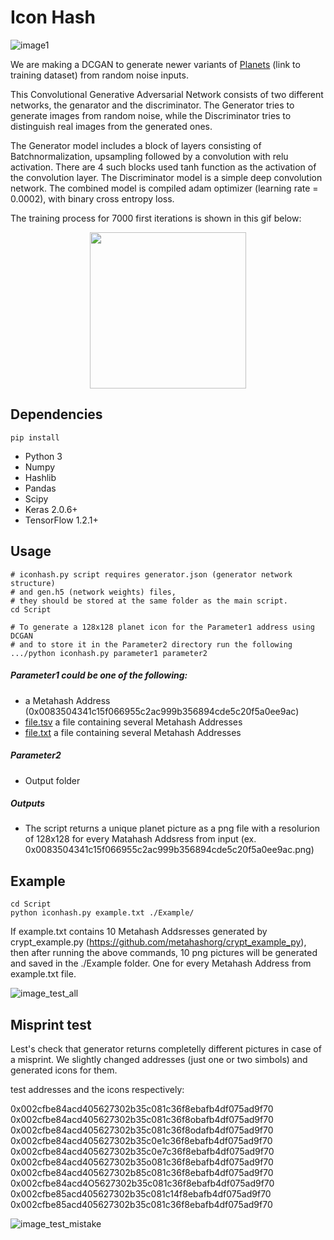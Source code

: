 # Icon Hash
![image1](http://images.vfl.ru/ii/1526063901/490732a0/21705298.png)

We are making a DCGAN to generate newer variants of [Planets](https://drive.google.com/drive/folders/1NwupUPLIPuQZG38Lm1CT0vdofP6I5QgA?usp=sharing) (link to training dataset) from random noise inputs.

This Convolutional Generative Adversarial Network consists of two different networks, the genarator and the discriminator. The Generator tries to generate images from random noise, while the Discriminator tries to distinguish real images from the  generated ones.

The Generator model includes a block of layers consisting of Batchnormalization, upsampling followed by a convolution with relu activation. There are 4 such blocks used tanh function as the activation of the convolution layer. 
The Discriminator model is a simple deep convolution network. 
The combined model is compiled adam optimizer (learning rate = 0.0002), with binary cross entropy loss.

The training process for 7000 first iterations is shown in this gif below:
<p align="center">
  <img width="250" height="250" src="https://github.com/metahashorg/iconhash_py/blob/master/output.gif">
</p>

## Dependencies
```
pip install
```
* Python 3
* Numpy
* Hashlib
* Pandas
* Scipy
* Keras 2.0.6+
* TensorFlow 1.2.1+

## Usage
```
# iconhash.py script requires generator.json (generator network structure) 
# and gen.h5 (network weights) files, 
# they should be stored at the same folder as the main script.
cd Script

# To generate a 128x128 planet icon for the Parameter1 address using DCGAN 
# and to store it in the Parameter2 directory run the following
.../python iconhash.py parameter1 parameter2
```
##### Parameter1 could be one of the following:
*  a Metahash Address (0x0083504341c15f066955c2ac999b356894cde5c20f5a0ee9ac)
* [file.tsv](https://github.com/metahashorg/iconhash_py/blob/master/example.tsv) a file containing several Metahash Addresses
* [file.txt](https://github.com/metahashorg/iconhash_py/blob/master/example.txt) a file containing several Metahash Addresses
##### Parameter2
* Output folder
##### Outputs
* The script returns a unique planet picture as a png file with a resolurion of 128x128 for every Matahash Addsress from input
(ex. 0x0083504341c15f066955c2ac999b356894cde5c20f5a0ee9ac.png)

## Example
```
cd Script
python iconhash.py example.txt ./Example/
```
If example.txt contains 10 Metahash Addsresses generated by crypt_example.py (https://github.com/metahashorg/crypt_example_py), then after running the above commands, 10 png pictures will be generated and saved in the ./Example folder. One for every Metahash Address from example.txt file.

![image_test_all](http://images.vfl.ru/ii/1526465475/cb414f5b/21764534.png)

## Misprint test
Lest's check that generator returns completelly different pictures in case of a misprint. We slightly changed addresses (just one or two simbols) and generated icons for them. 

test addresses and the icons respectively:

0x002cfbe84acd405627302b35c081c36f8ebafb4df075ad9f70
0x002cfbe84acd405627302b35c081c36f8obafb4df075ad9f70
0x002cfbe84acd405627302b35c081c36f8odafb4df075ad9f70
0x002cfbe84acd405627302b35c0e1c36f8ebafb4df075ad9f70
0x002cfbe84acd405627302b35c0e7c36f8ebafb4df075ad9f70
0x002cfbe84acd405627302b35o081c36f8ebafb4df075ad9f70
0x002cfbe84acd405627302b85c081c36f8ebafb4df075ad9f70
0x002cfbe84acd4O5627302b35c081c36f8ebafb4df075ad9f70
0x002cfbe85acd405627302b35c081c14f8ebafb4df075ad9f70
0x002cfbe85acd405627302b35c081c36f8ebafb4df075ad9f70

![image_test_mistake](http://images.vfl.ru/ii/1526466151/24da5a70/21764646.png)
